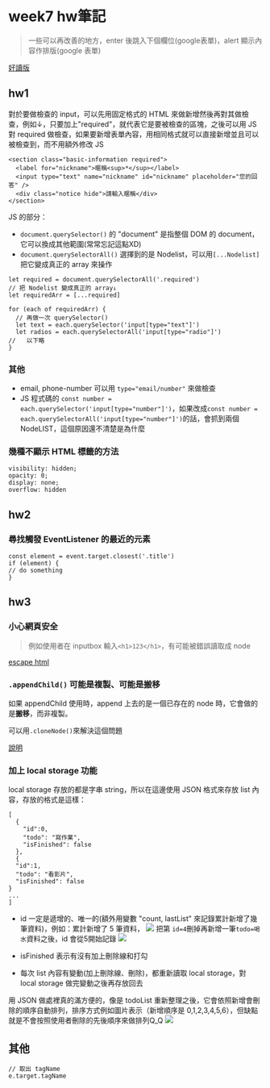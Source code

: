 # week7 hw筆記
> 一些可以再改善的地方，enter 後跳入下個欄位(google表單)，alert 顯示內容作排版(google 表單)

[好讀版](https://hackmd.io/@ouR5x-oVSMy4d8R5uFsKNg/H1vLu9IKO)

## hw1

對於要做檢查的 input，可以先用固定格式的 HTML 來做新增然後再對其做檢查，例如↓，只要加上"required"，就代表它是要被檢查的區塊，之後可以用 JS 對 required 做檢查，如果要新增表單內容，用相同格式就可以直接新增並且可以被檢查到，而不用額外修改 JS
```htmlembedded=
<section class="basic-information required">
  <label for="nickname">暱稱<sup>*</sup></label>
  <input type="text" name="nickname" id="nickname" placeholder="您的回答" />
  <div class="notice hide">請輸入暱稱</div>
</section>
```

JS 的部分：
* `document.querySelector()` 的 "document" 是指整個 DOM 的 document，它可以換成其他範圍(常常忘記這點XD)
* `document.querySelectorAll()` 選擇到的是 Nodelist，可以用`[...Nodelist]` 把它變成真正的 array 來操作
```javascript=
let required = document.querySelectorAll('.required')
// 把 Nodelist 變成真正的 array↓
let requiredArr = [...required]

for (each of requiredArr) {
  // 再做一次 querySelector()
  let text = each.querySelector('input[type="text"]')
  let radios = each.querySelectorAll('input[type="radio"]')
//   以下略
}
```

### 其他

* email, phone-number 可以用 `type="email/number"` 來做檢查
* JS 程式碼的 `const number = each.querySelector('input[type="number"]')`，如果改成`const number = each.querySelectorAll('input[type="number"]')`的話，會抓到兩個NodeLIST，這個原因還不清楚是為什麼

### 幾種不顯示 HTML 標籤的方法

```css=
visibility: hidden;
opacity: 0;
display: none;
overflow: hidden
```

## hw2

### 尋找觸發 EventListener 的最近的元素

```javascript=
const element = event.target.closest('.title')
if (element) {
// do something
}
```

## hw3

### 小心網頁安全
> 例如使用者在 inputbox 輸入`<h1>123</h1>`，有可能被錯誤讀取成 node

[escape html](https://stackoverflow.com/questions/6234773/can-i-escape-html-special-chars-in-javascript)

### `.appendChild()` 可能是複製、可能是搬移

如果 appendChild 使用時，append 上去的是一個已存在的 node 時，它會做的是**搬移**，而非複製。

可以用`.cloneNode()`來解決這個問題

[說明](https://pjchender.blogspot.com/2017/06/js-node-element-appenchild-disappear.html)

### 加上 local storage 功能

local storage 存放的都是字串 string，所以在這邊使用 JSON 格式來存放 list 內容，存放的格式是這樣：
```json=
[
  {
    "id":0,
    "todo": "寫作業",
    "isFinished": false
  },
  {
  "id":1,
  "todo": "看影片",
  "isFinished": false
}
...
]
```
* id 一定是遞增的、唯一的(額外用變數 "count, lastList" 來記錄累計新增了幾筆資料)，例如：累計新增了 5 筆資料，
![](https://i.imgur.com/Pjbz7l0.png)
把第 `id=4`刪掉再新增一筆`todo=喝水`資料之後，id 會從5開始記錄
![](https://i.imgur.com/sBK9CW0.png)

* isFinished 表示有沒有加上刪除線和打勾
* 每次 list 內容有變動(加上刪除線、刪除)，都重新讀取 local storage，對 local storage 做完變動之後再存放回去

用 JSON 做處裡真的滿方便的，像是 todoList 重新整理之後，它會依照新增會刪除的順序自動排列，排序方式例如圖片表示（新增順序是 0,1,2,3,4,5,6），但缺點就是不會按照使用者刪除的先後順序來做排列Q_Q
![](https://i.imgur.com/eJpvjSP.png)

## 其他
```javascript=
// 取出 tagName
e.target.tagName
```
